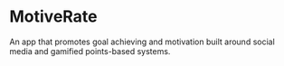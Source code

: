 # MotiveRate
An app that promotes goal achieving and motivation built around social media and gamified points-based systems.
